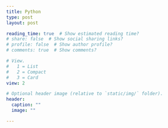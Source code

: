 ```yaml
---
title: Python
type: post
layout: post

reading_time: true  # Show estimated reading time?
# share: false  # Show social sharing links?
# profile: false  # Show author profile?
# comments: true  # Show comments?

# View.
#   1 = List
#   2 = Compact
#   3 = Card
view: 2

# Optional header image (relative to `static/img/` folder).
header:
  caption: ""
  image: ""

---
```


